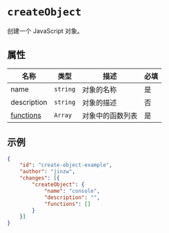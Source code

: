 # `createObject`

创建一个 JavaScript 对象。

## 属性

| 名称                     | 类型     | 描述             | 必填 |
| ------------------------ | -------- | ---------------- | ---- |
| name                     | `string` | 对象的名称       | 是   |
| description              | `string` | 对象的描述       | 否   |
| [functions](function.md) | `Array`  | 对象中的函数列表 | 是   |

## 示例

```json
{
    "id": "create-object-example",
    "author": "jinzw",
    "changes": [{
        "createObject": {
            "name": "console",
            "description": "",
            "functions": []
        }
    }]
}
```